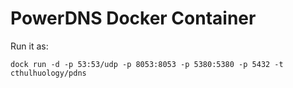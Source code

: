 PowerDNS Docker Container
=========================

Run it as:

	dock run -d -p 53:53/udp -p 8053:8053 -p 5380:5380 -p 5432 -t cthulhuology/pdns
